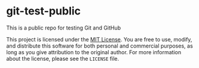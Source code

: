 # git-test-public
This is a public repo for testing Git and GitHub

This project is licensed under the [MIT License](https://opensource.org/licenses/MIT). You are free to use, modify, and distribute this software for both personal and commercial purposes, as long as you give attribution to the original author. For more information about the license, please see the `LICENSE` file.

